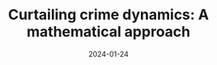 ---
title: "Curtailing crime dynamics: A mathematical approach"
collection: publications
category: manuscripts
permalink: /publication/2024-01-24-paper-title-number-1
# excerpt: 'This paper uses compartmental modeling to investigate some avenues for curtailing the spread of gangs in the community.'
date: 2024-01-24
venue: 'Frontiers of Applied Mathematics and Statistics'
# slidesurl: 'http://academicpages.github.io/files/slides1.pdf'
paperurl: 'http://academicpages.github.io/files/fams24.pdf'
# bibtexurl: 'http://academicpages.github.io/files/bibtex1.bib'
citation: 'Kwofie, T., <strong>Dogbatsey, M.</strong>, & Moore, S. E. (2023). Curtailing crime dynamics: A mathematical approach. Frontiers in Applied Mathematics and Statistics, 8, 1086745.'
---